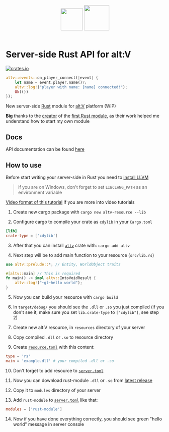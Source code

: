 <div align="center">
<img width="70px" src="https://user-images.githubusercontent.com/54737754/232321923-66ba765e-33a4-449e-9e9b-2dc13ff8c176.svg"/> <img width="80px" src="https://user-images.githubusercontent.com/54737754/232321872-45100319-28a3-46e9-adf9-3dba5b8da9a8.png"/>
</div>
<br>

# Server-side Rust API for alt:V
[![crates.io](https://img.shields.io/crates/v/altv.svg)](https://crates.io/crates/altv)

```rust
altv::events::on_player_connect(|event| {
    let name = event.player.name()?;
    altv::log!("player with name: {name} connected!");
    Ok(())
});
```

New server-side [Rust](https://www.rust-lang.org) module for [alt:V](https://altv.mp) platform (WIP)

**Big** thanks to the [creator](https://github.com/justdimaa) of the [first Rust module](https://github.com/justdimaa/altv-rs), as their work helped me understand how to start my own module

## Docs

API documentation can be found [here](https://docs.rs/altv)

## How to use

Before start writing your server-side in Rust you need to [install LLVM](https://rust-lang.github.io/rust-bindgen/requirements.html#installing-clang)
> if you are on Windows, don't forget to set `LIBCLANG_PATH` as an environment variable

[Video format of this tutorial](https://youtu.be/PRIJsRdjiGg) if you are more into video tutorials

1. Create new cargo package with `cargo new altv-resource --lib`

2. Configure cargo to compile your crate as `cdylib` in your `Cargo.toml`
```toml
[lib]
crate-type = ['cdylib']
```

3. After that you can install [`altv`](https://crates.io/crates/altv) crate with: `cargo add altv`

4. Next step will be to add main function to your resource (`src/lib.rs`)
```rust
use altv::prelude::*; // Entity, WorldObject traits

#[altv::main] // This is required
fn main() -> impl altv::IntoVoidResult {
    altv::log!("~gl~hello world");
}
```

5. Now you can build your resource with `cargo build`

6. In `target/debug/` you should see the `.dll` or `.so` you just compiled (if you don't see it, make sure you set `lib.crate-type` to `["cdylib"]`, see step 2)

7. Create new alt:V resource, in `resources` directory of your server

8. Copy compiled `.dll` or `.so` to resource directory

9. Create [`resource.toml`](https://docs.altv.mp/articles/configs/resource.html) with this content:
```toml
type = 'rs'
main = 'example.dll' # your compiled .dll or .so
```

10. Don't forget to add resource to [`server.toml`](https://docs.altv.mp/articles/configs/server.html)

11. Now you can download rust-module `.dll` or `.so` from [latest release](https://github.com/xxshady/altv-rust/releases)

12. Copy it to `modules` directory of your server

13. Add `rust-module` to [`server.toml`](https://docs.altv.mp/articles/configs/server.html) like that:
```toml
modules = ['rust-module']
```

14. Now if you have done everything correctly, you should see green "hello world" message in server console
